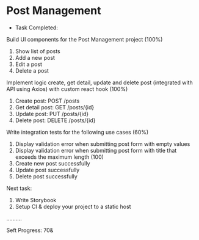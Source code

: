 # Post Management

- Task Completed:

Build UI components for the Post Management project (100%)

1. Show list of posts
2. Add a new post
3. Edit a post
4. Delete a post

Implement logic create, get detail, update and delete post (integrated with API using Axios) with custom react hook (100%)

1. Create post: POST /posts
2. Get detail post: GET /posts/{id}
3. Update post: PUT /posts/{id}
4. Delete post: DELETE /posts/{id}

Write integration tests for the following use cases (60%)

1. Display validation error when submitting post form with empty values
2. Display validation error when submitting post form with title that exceeds the maximum length (100)
3. Create new post successfully
4. Update post successfully
5. Delete post successfully

Next task:

1. Write Storybook
2. Setup CI & deploy your project to a static host

..........

Seft Progress: 70&